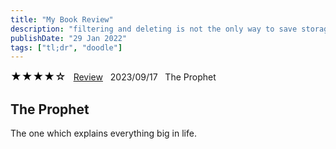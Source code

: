 ```yaml
---
title: "My Book Review"
description: "filtering and deleting is not the only way to save storage."
publishDate: "29 Jan 2022"
tags: ["tl;dr", "doodle"]
---
```






<span style="color: black; font-size: 17px;">★★★★☆</span> &nbsp; <span style="font-size: 14px;">
  <a href="#1">Review</a> &nbsp; 2023/09/17 &nbsp; The Prophet </span>

































<a id="1"></a>
<h2>The Prophet</h2>
<p>The one which explains everything big in life.</p>



